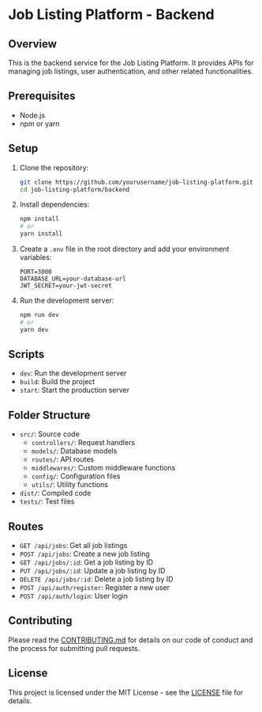# Job Listing Platform - Backend

## Overview
This is the backend service for the Job Listing Platform. It provides APIs for managing job listings, user authentication, and other related functionalities.

## Prerequisites
- Node.js
- npm or yarn

## Setup

1. Clone the repository:
    ```sh
    git clone https://github.com/yourusername/job-listing-platform.git
    cd job-listing-platform/backend
    ```

2. Install dependencies:
    ```sh
    npm install
    # or
    yarn install
    ```

3. Create a `.env` file in the root directory and add your environment variables:
    ```env
    PORT=3000
    DATABASE_URL=your-database-url
    JWT_SECRET=your-jwt-secret
    ```

4. Run the development server:
    ```sh
    npm run dev
    # or
    yarn dev
    ```

## Scripts

- `dev`: Run the development server
- `build`: Build the project
- `start`: Start the production server

## Folder Structure

- `src/`: Source code
  - `controllers/`: Request handlers
  - `models/`: Database models
  - `routes/`: API routes
  - `middlewares/`: Custom middleware functions
  - `config/`: Configuration files
  - `utils/`: Utility functions
- `dist/`: Compiled code
- `tests/`: Test files

## Routes

- `GET /api/jobs`: Get all job listings
- `POST /api/jobs`: Create a new job listing
- `GET /api/jobs/:id`: Get a job listing by ID
- `PUT /api/jobs/:id`: Update a job listing by ID
- `DELETE /api/jobs/:id`: Delete a job listing by ID
- `POST /api/auth/register`: Register a new user
- `POST /api/auth/login`: User login

## Contributing
Please read the [CONTRIBUTING.md](../CONTRIBUTING.md) for details on our code of conduct and the process for submitting pull requests.

## License
This project is licensed under the MIT License - see the [LICENSE](../LICENSE) file for details.

